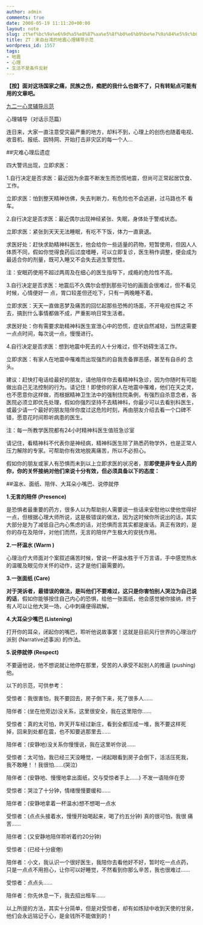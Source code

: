 ```yaml
---
author: admin
comments: true
date: 2008-05-19 11:11:20+00:00
layout: note
slug: zt%ef%bc%9a%e6%9d%a5%e8%87%aa%e5%8f%b0%e6%b9%be%e7%9a%84%e5%9c%b0%e9%9c%87%e5%bf%83%e7%90%86%e8%be%85%e5%af%bc%e7%a4%ba%e8%8c%83
title: ZT：来自台湾的地震心理辅导示范
wordpress_id: 1557
tags:
- 地震
- 心理
- 生活不是条件反射
---
```


**【按】面对这场国家之痛，民族之伤，痴肥的我什么也做不了，只有转贴点可能有用的文章吧。**

[九二一心灵辅导示范](http://www.tw.org/safety/earthquake-6.html)

心理辅导（对话示范篇）

连日来，大家一直注意受灾最严重的地方，却料不到，心理上的创伤也随着电视、收音机、报纸、因特网、开始打击非灾区的每一个人…

##灾难心理后遗症

四大警讯出现，立即求医：

1.自行决定是否求医：最近因为余震不断发生而恐慌地震，但尚可正常起居饮食、工作。

立即求医：怕到整天精神彷佛，失去判断力，有危险也不会逃避，过马路也不 看车。

2.自行决定是否求医：最近偶尔出现神经紧张、失眠，身体处于警戒状态。

立即求医：紧张到天天无法睡眠，有吃不下饭，体力一直衰退。

求医好处：赶快求助精神科医生，他会给你一些适量的药物，短暂使用，但因人人体质不同，假如你觉得食药后过度嗜睡，可以立即复诊，医生稍作调整，便会成为最适合你的剂量，既可入睡又不会失去逃生警觉性。

注：安眠药使用不超过两周及在细心的医生指导下，成瘾的危险性不高。

3.自行决定是否求医：地震后不久偶尔会想到那些可怕的画面会很难过，但不看见时候，心情便好一  点，胃口较差但还吃下，只有一两晚睡不着。

立即求医：天天一直做恶梦及痛苦的回忆起那些恐怖的场面，不开电视也挥之 不去，搞到什么事情都做不成，严重影响日常生活者。

求医好处：你有需要求助精神科医生宣泄心中的恐慌，症状自然减轻，当然这需要一点点时间，每次说一点，慢慢进行。

4.自行决定是否求医：想到地震中死去的人十分难过，但不妨碍生活工作。

立即求医：有家人在地震中罹难而出现强烈的自我责备罪恶感，甚至有自杀的 念头。

建议：赶快打电话给最好的朋友，请他陪伴你去看精神科急诊，因为你随时有可能做出自己无法控制的行为。请记住！即使你的家人在地震中罹难，他们在天之灵，也不愿意你这样做，而根据精神卫生法中的强制住院条例，有强烈自杀意念者，各医院必须立即优先处理，假如你强烈坚持不去精神科，你最少可以去看别科医生，或最少请一个最好的朋友陪伴你度过这危险时刻，再由朋友介绍去看一个口碑不错，愿意花时间聆听病患的医生。

注：每一所教学医院都有24小时精神科医生值班急诊室

请记住，看精神科不代表你是神经病，精神科医生除了熟悉药物学外，也是正常人压力解除的专家。可帮助你有效地脱离痛苦，所以不必担心。

假如你的朋友或家人有恐惧而未到以上立即求医的状况者，那**即使是非专业人员的你，你的关怀接纳对他们来说十分有效，但必须具备以下的态度：**

##温水、面纸、陪伴、大耳朵小嘴巴、说停就停

**1.无言的陪伴 (Presence)**

是恐惧者最重要的药方，很多人以为帮助别人需要说一些话来安慰他以使他觉得好一点，但根据心理大师所说，这是极错误的做法，因为这时候你所说出的话，其实大部分是为了减低自己内心焦虑的话，对恐惧而言其实都是废话。真正有效的，是你的存在及陪伴，对他们而然，无言的陪伴产生极大的安抚作用。

**2.一杯温水 (Warm )**

心理治疗大师面对个案叙述痛苦时候，曾说一杯温水胜于千万言语，手中感觉热水的温暖及眼见你关怀的动作，这才是他们最需要的。

**3.一张面纸 (Care)**

**对于哭诉者，最错误的做法，是叫他们不要难过，这只是你害怕别人哭泣为自己说的话**，假如你能够按住自己内心的恐惧，给他一张面纸，他会感觉被你接纳，终于有人可以让他大哭一场，心中刺痛便得疏解。

**4.大耳朵少嘴巴 (Listening)**

打开你的耳朵，闭起你的嘴巴，聆听他说故事罢！这就是目前风行世界的心理治疗派别 (Narrative述事派) 的作法。

**5.说停就停 (Respect)**

不要逼他说，他不想说就让他停在那里，受苦的人承受不起别人的推逼  (pushing) 他。

以下的示范，可供参考：

受惊者：我很害怕，我不要回去，房子倒下来，死了很多人……

陪伴者：(坐在他旁边)没关系，这里很安全，我在这里陪你……

受惊者：真的太可怕，昨天开车经过新庄，看到全都压成一堆，我不要这样死        掉，回来到处都在震，也不知要逃那里去……

陪伴者：(安静地)没关系你慢慢说，我在这里听你说……

受惊者：太可怕，我已经三天没睡觉，一闭起眼看到房子会倒下，活活压死我，        我不敢睡！！我很怕……(哭泣)

陪伴者：(安静地、慢慢地拿出面纸，交与受惊者手上……) 不发一语陪伴在旁

受惊者：哭泣了十分钟，情绪慢慢要缓和……

陪伴者：(安静地拿着一杯温水)想不想喝一点水

受惊者：(点点头接着水，慢慢开始喝起来，喝了约五分钟) 真的很可怕，我很         痛苦……

陪伴者：(又安静地陪伴聆听着约20分钟)

受惊者：(已经十分疲倦)

陪伴者：小文，我认识一个很好医生，我陪你去看他好不好，暂时吃一点点药，        只是一点点不用担心，让你可以好睡觉，不然看到你那么辛苦，我也很难过……

受惊者：点点头……

陪伴者：你先休息一下，我去招出租车……

以上所提的方法，其实十分简单，但是对受惊者，却有如炼狱中收到天使的甘泉，他们会永远铭记于心，是金钱所不能做到的！

